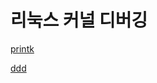 # 리눅스 커널 디버깅

[printk](%E1%84%85%E1%85%B5%E1%84%82%E1%85%AE%E1%86%A8%E1%84%89%E1%85%B3%20%E1%84%8F%E1%85%A5%E1%84%82%E1%85%A5%E1%86%AF%20%E1%84%83%E1%85%B5%E1%84%87%E1%85%A5%E1%84%80%E1%85%B5%E1%86%BC%20ebcad22c919b4ae48df4acf6f54c4275/printk%20db0677d36eb04b489c15a9752b50d6ac.md)

[ddd](%E1%84%85%E1%85%B5%E1%84%82%E1%85%AE%E1%86%A8%E1%84%89%E1%85%B3%20%E1%84%8F%E1%85%A5%E1%84%82%E1%85%A5%E1%86%AF%20%E1%84%83%E1%85%B5%E1%84%87%E1%85%A5%E1%84%80%E1%85%B5%E1%86%BC%20ebcad22c919b4ae48df4acf6f54c4275/ddd%209b946da95cf541c0a7772071901b4288.md)